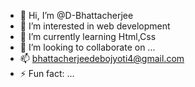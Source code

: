 - 👋 Hi, I’m @D-Bhattacherjee
- 👀 I’m interested in web development
- 🌱 I’m currently learning Html,Css
- 💞️ I’m looking to collaborate on ...
- 📫 bhattacherjeedebojyoti4@gmail.com
- ⚡ Fun fact: ...

<!---
D-Bhattacherjee/D-Bhattacherjee is a ✨ special ✨ repository because its `README.md` (this file) appears on your GitHub profile.
You can click the Preview link to take a look at your changes.
--->
